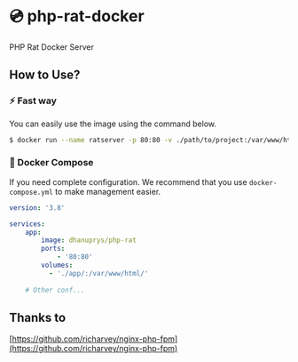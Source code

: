 # 💿 php-rat-docker

PHP Rat Docker Server

## How to Use?

### ⚡ Fast way

You can easily use the image using the command below.

```bash
$ docker run --name ratserver -p 80:80 -v ./path/to/project:/var/www/html dhanuprys/php-rat
```

### 💪 Docker Compose

If you need complete configuration. We recommend that you use `docker-compose.yml` to make management easier.

```yaml
version: '3.8'

services:
    app:
        image: dhanuprys/php-rat
        ports:
            - '80:80'
        volumes:
          - './app/:/var/www/html/'
    
    # Other conf...
```

## Thanks to

[https://github.com/richarvey/nginx-php-fpm](https://github.com/richarvey/nginx-php-fpm)

